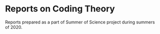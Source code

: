 # Reports on Coding Theory
Reports prepared as a part of Summer of Science project during summers of 2020.